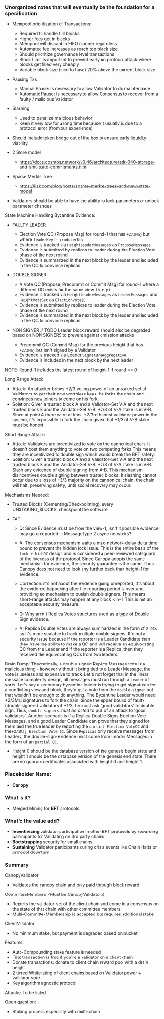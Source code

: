 ### Unorganized notes that will eventually be the foundation for a specification

- Mempool prioritization of Transactions:
    - Required to handle full blocks
    - Higher fees get in blocks
    - Mempool will discard in FIFO manner regardless
    - Automated fee increases as reach top block size
    - Should prioritize governance level transactions
    - Block Limit is important to prevent early on protocol attack where blocks get filled very cheaply
    - Variable block size (nice to have) 20% above the current block size

- Pausing Txs
    - Manual Pause: Is necessary to allow Validator to do maintenance
    - Automatic Pause: Is necessary to allow Consensus to recover from a faulty / malicious Validator

- Slashing
    - Used to penalize malicious behavior
    - Keep it very low for a long time because it usually is due to a protocol error (from our experience)

- Should include token bridge out of the box to ensure early liquidity viability

- 2 Store model
    - https://docs.cosmos.network/v0.46/architecture/adr-040-storage-and-smt-state-commitments.html

- Sparse Merkle Tree
    - https://lisk.com/blog/posts/sparse-merkle-trees-and-new-state-model

- Validators should be able to have the ability to lock parameters or unlock parameter changes

State Machine Handling Byzantine Evidence:

- FAULTY LEADER
    - Election Vote QC (Propose Msg) for round-1 that has `+2/3Maj` but where `leaderKey` != `producerKey`
    - Evidence is tracked via `HeightLeaderMessages` as `ProposeMessages`
    - Evidence is submitted by replicas to leader during the Election Vote phase of the next round
    - Evidence is summarized in the next block by the leader and included in the QC to convince replicas

- DOUBLE SIGNER
    - A Vote QC (Propose, Precommit or Commit Msg) for round-1 where a different QC exists for the same view `(h,r,p)`
    - Evidence is tracked via `HeightLeaderMessages` as `LeaderMessages` and `HeightVoteSet` as `ElectionVoteQC`
    - Evidence is submitted by replicas to leader during the Election Vote phase of the next round
    - Evidence is summarized in the next block by the leader and included in the QC to convince replicas

- NON SIGNER // TODO Leader block reward should also be degraded based on NON SIGNERS to prevent against omission
  attacks
    - Precommit QC (Commit Msg) for the previous height that has `+2/3Maj` but isn't signed by a Validator
    - Evidence is tracked via Leader `SignatureAggregation`
    - Evidence is included in the next block by the next leader

NOTE: Round-1 includes the latest round of height-1 if round == 0

Long Range Attack
- Attack: An attacker bribes +2/3 voting power of an unstaked set of Validators to get their now worthless keys. he forks the chain 
and convinces new joiners to come on his fork.
- Solution: Given a trusted block A and a Validator-Set V-A and the next trusted block B and the Validator-Set V-B:
  +2/3 of V-A stake is in V-B. Since at point A there were at least +2/3rd honest validator power in the system, it's 
  impossible to fork the chain given that +1/3 of V-B stake must be honest.

Short Range Attack:
- Attack: Validators are incentivized to vote on the cannonical chain. It doesn't cost them anything to vote on two competing forks
  This means they are incentivized to double sign which would break the BFT safety.
- Solution: Given a trusted block A and a Validator-Set V-A and the next trusted block B and the Validator-Set V-B:
  +2/3 of V-A stake is in V-B. Slash any evidence of double signing from A-B. This mechanism disincentives double signing between
  trusted blocks. If slashing cannot occur due to a loss of +2/3 majority on the cannonical chain, the chain will halt, preserving safety,
  until social recovery may occur. 

Mechanisms Needed:
- Trusted Blocks (Cementing/Checkpointing), every UNSTAKING_BLOCKS, checkpoint the software 

- FAQ:
    - Q: Since Evidence must be from the view-1, isn't it possible evidence may go unreported in MessageType 2 async networks?
    - A: The consensus mechanism waits a max-network-delay delta time bound to prevent the hidden lock issue. This is
      the entire basis
      of the `lock + highQC` design and is considered a peer-reviewed safeguard of the liveness of the protocol. Since
      Canopy adopts the same
      mechanism for evidence, the security guarantee is the same. Thus Canopy does not need to look any further back
      than height-1 for
      evidence.
    - Correction: it's not about the evidence going unreported, it's about the evidence happening after the reporting
      period is over and providing
      no mechanism to punish double signers. This means short-range attacks may happen at any block < n-1. This is not
      an acceptable security measure.

    - Q: Why aren't Replica Votes structures used as a type of Double Sign evidence.
    - A: Replica Double Votes are always summarized in the form of `2 QCs` as it's more scalable to track multiple
      double signers.
      It'c not a security issue because if the reporter is a Leader Candidate than they have the ability to make a QC
      and will receive
      an equivocating QC from the Leader and if the reporter is a Replica, then they received the equivocating QCs from
      two leaders.

Brain Dump: Theoretically, a double signed Replica Message vote is a malicious thing - however without it being tied to
a Leader Message,
the vote is useless and expensive to track. Let's not forget that in the linear message complexity design, all messages
must run through
a `Leader` of sorts. Let's say a secondary byzantine leader is trying to get signatures for a conflicting view and
block, they'd get
a vote from the `double-signer` but that wouldn't be enough to do anything. The Byzantine Leader would need +2/3Maj
signatures to fork
the chain. Since the upper bound of faulty (double signers) validators if +1/3, he must ask 'good validators' to double
sign. Thus,
`double-signers` *must be outed* to pull of an attack to 'good validators'. Another scenario is if a Replica Double
Signs Election Vote
Messages, and a good Leader Candidate can prove that they signed for them and the true leader by reporting
the `partial Election VoteQC`
and the`+2/3Maj Election Vote QC`. Since `Replicas` only receive messages from Leaders, the double-sign-evidence must
come from Leader Messages
in the form of an `partial QC`.

- Height 0 should be the database version of the genesis begin state and height 1 should be the database version of the
  genesis end state. There are no quorum certificates associated with height 0 and height 1

### Placeholder Name:

- **Canopy**

### What is it?

- Merged Mining for **BFT** protocols

### What'c the value add?

- **Incentivizing** validator participation in other BFT protocols by rewarding participants for Validating on 3rd party
  chains.
- **Bootstrapping** security for small chains
- **Sustaining** Validator participants during crisis events like Chain Halts or protocol downturn

### Summary

CanopyValidator

- Validates the canopy chain and only paid through block reward

CommitteeMembers <Must be CanopyValidators)

- Reports the validator-set of the client chain and come to a consensus on the state of that chain with other committee
  members
- Multi-Committe-Membership is accepted but requires additional stake

ClientValidator

- No minimum stake, but payment is degraded based on bucket

Features:

- Auto-Compounding stake feature is needed
- First transaction is free if you're a validator on a client chain
- Donate transactions: donate to client chain reward pool with a drain height
- 2 tiered Whitelisting of client chains based on Validator power + validator vote
- Key algorithm agnostic protocol

Attacks:
To be listed

Open question:

- Staking process especially with multi-chain